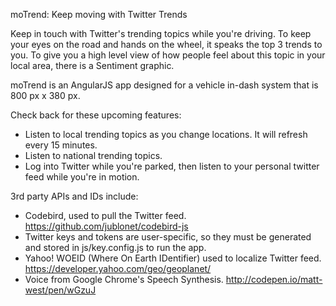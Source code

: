 moTrend: Keep moving with Twitter Trends

Keep in touch with Twitter's trending topics while you're driving. To keep your eyes on the road and hands on the wheel, it speaks the top 3 trends to you.  To give you a high level view of how people feel about this topic in your local area, there is a Sentiment graphic.

moTrend is an AngularJS app designed for a vehicle in-dash system that is 800 px x 380 px.

Check back for these upcoming features:
- Listen to local trending topics as you change locations.  It will refresh every 15 minutes.
- Listen to national trending topics.
- Log into Twitter while you're parked, then listen to your personal twitter feed while you're in motion.

3rd party APIs and IDs include:
- Codebird, used to pull the Twitter feed. https://github.com/jublonet/codebird-js
- Twitter keys and tokens are user-specific, so they must be generated and stored in js/key.config.js to run the app.
- Yahoo! WOEID (Where On Earth IDentifier) used to localize Twitter feed. https://developer.yahoo.com/geo/geoplanet/
- Voice from Google Chrome's Speech Synthesis. http://codepen.io/matt-west/pen/wGzuJ
